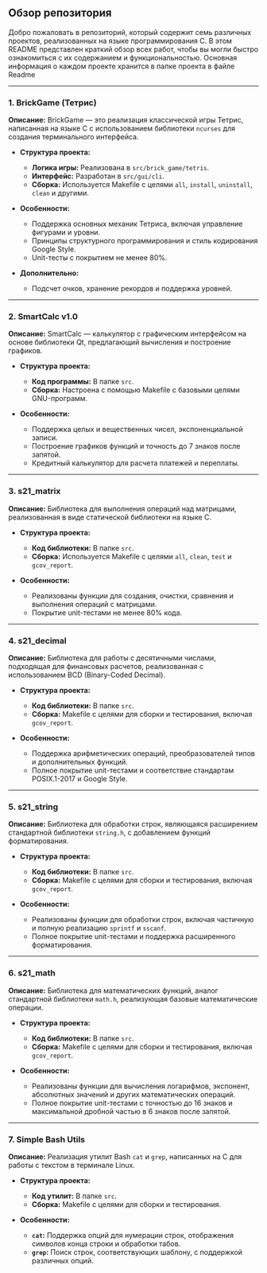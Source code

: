 ## Обзор репозитория

Добро пожаловать в репозиторий, который содержит семь различных проектов, реализованных на языке программирования C. В этом README представлен краткий обзор всех работ, чтобы вы могли быстро ознакомиться с их содержанием и функциональностью. Основная информация о каждом проекте хранится в папке проекта в файле Readme 

---

### 1. BrickGame (Тетрис)

**Описание:** BrickGame — это реализация классической игры Тетрис, написанная на языке C с использованием библиотеки `ncurses` для создания терминального интерфейса.

- **Структура проекта:**
  - **Логика игры:** Реализована в `src/brick_game/tetris`.
  - **Интерфейс:** Разработан в `src/gui/cli`.
  - **Сборка:** Используется Makefile с целями `all`, `install`, `uninstall`, `clean` и другими.
  
- **Особенности:**
  - Поддержка основных механик Тетриса, включая управление фигурами и уровни.
  - Принципы структурного программирования и стиль кодирования Google Style.
  - Unit-тесты с покрытием не менее 80%.

- **Дополнительно:**
  - Подсчет очков, хранение рекордов и поддержка уровней.

---

### 2. SmartCalc v1.0

**Описание:** SmartCalc — калькулятор с графическим интерфейсом на основе библиотеки Qt, предлагающий вычисления и построение графиков.

- **Структура проекта:**
  - **Код программы:** В папке `src`.
  - **Сборка:** Настроена с помощью Makefile с базовыми целями GNU-программ.

- **Особенности:**
  - Поддержка целых и вещественных чисел, экспоненциальной записи.
  - Построение графиков функций и точность до 7 знаков после запятой.
  - Кредитный калькулятор для расчета платежей и переплаты.

---

### 3. s21_matrix

**Описание:** Библиотека для выполнения операций над матрицами, реализованная в виде статической библиотеки на языке C.

- **Структура проекта:**
  - **Код библиотеки:** В папке `src`.
  - **Сборка:** Используется Makefile с целями `all`, `clean`, `test` и `gcov_report`.

- **Особенности:**
  - Реализованы функции для создания, очистки, сравнения и выполнения операций с матрицами.
  - Покрытие unit-тестами не менее 80% кода.

---

### 4. s21_decimal

**Описание:** Библиотека для работы с десятичными числами, подходящая для финансовых расчетов, реализованная с использованием BCD (Binary-Coded Decimal).

- **Структура проекта:**
  - **Код библиотеки:** В папке `src`.
  - **Сборка:** Makefile с целями для сборки и тестирования, включая `gcov_report`.

- **Особенности:**
  - Поддержка арифметических операций, преобразователей типов и дополнительных функций.
  - Полное покрытие unit-тестами и соответствие стандартам POSIX.1-2017 и Google Style.

---

### 5. s21_string

**Описание:** Библиотека для обработки строк, являющаяся расширением стандартной библиотеки `string.h`, с добавлением функций форматирования.

- **Структура проекта:**
  - **Код библиотеки:** В папке `src`.
  - **Сборка:** Makefile с целями для сборки и тестирования, включая `gcov_report`.

- **Особенности:**
  - Реализованы функции для обработки строк, включая частичную и полную реализацию `sprintf` и `sscanf`.
  - Полное покрытие unit-тестами и поддержка расширенного форматирования.

---

### 6. s21_math

**Описание:** Библиотека для математических функций, аналог стандартной библиотеки `math.h`, реализующая базовые математические операции.

- **Структура проекта:**
  - **Код библиотеки:** В папке `src`.
  - **Сборка:** Makefile с целями для сборки и тестирования, включая `gcov_report`.

- **Особенности:**
  - Реализованы функции для вычисления логарифмов, экспонент, абсолютных значений и других математических операций.
  - Полное покрытие unit-тестами с точностью до 16 знаков и максимальной дробной частью в 6 знаков после запятой.

---

### 7. Simple Bash Utils

**Описание:** Реализация утилит Bash `cat` и `grep`, написанных на C для работы с текстом в терминале Linux.

- **Структура проекта:**
  - **Код утилит:** В папке `src`.
  - **Сборка:** Makefile с целями для сборки и тестирования.

- **Особенности:**
  - **`cat`:** Поддержка опций для нумерации строк, отображения символов конца строки и обработки табов.
  - **`grep`:** Поиск строк, соответствующих шаблону, с поддержкой различных опций.

